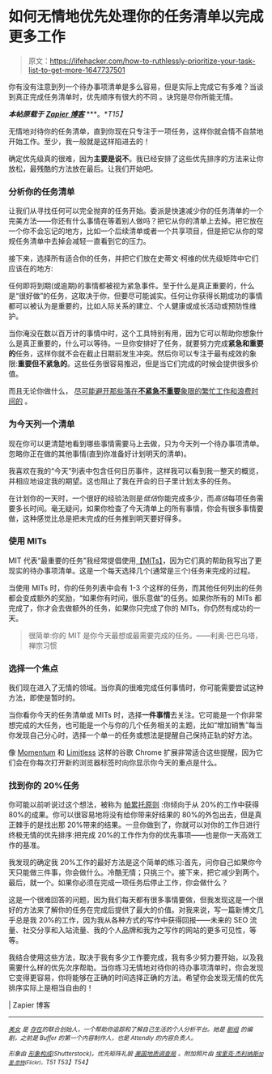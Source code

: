 # 如何无情地优先处理你的任务清单以完成更多工作

> 原文：<https://lifehacker.com/how-to-ruthlessly-prioritize-your-task-list-to-get-more-1647737501>

你有没有注意到列一个待办事项清单是多么容易，但是实际上完成它有多难？当谈到真正完成任务清单时，优先顺序有很大的不同 。诀窍是尽你所能无情。



***本帖原载于*** [***Zapier 博客***](https://zapier.com/blog/prioritize-task-list-methods/) ***。**T15】*

无情地对待你的任务清单，直到你现在只专注于一项任务，这样你就会情不自禁地开始工作。至少，我一般就是这样陷进去的！

确定优先级真的很难，因为**主要是说不**。我已经安排了这些优先排序的方法来让你放松，最残酷的方法放在最后。让我们开始吧。

### 分析你的任务清单

让我们从寻找任何可以完全抛弃的任务开始。委派是快速减少你的任务清单的一个完美方法——你还有什么事情在等着别人做吗？把它从你的清单上去掉。把它放在一个你不会忘记的地方，比如一个后续清单或者一个共享项目，但是把它从你的常规任务清单中去掉会减轻一直看到它的压力。

接下来，选择所有适合你的任务，并把它们放在史蒂文·柯维的优先级矩阵中它们应该在的地方:

任何即将到期(或逾期)的事情都被视为紧急事件。至于什么是真正重要的，什么是“很好做”的任务，这取决于你，但要尽可能诚实。任何让你获得长期成功的事情都可以被认为是重要的，比如人际关系的建立、个人健康或成长活动或预防性维护。

当你淹没在数以百万计的事情中时，这个工具特别有用，因为它可以帮助你想象什么是真正重要的，什么可以等待。一旦你安排好了任务，就要努力完成**紧急和重要的**任务，这样你就不会在截止日期前发生冲突。然后你可以专注于最有成效的象限:**重要但不紧急的**。这些任务很容易推迟，但是当它们完成的时候会提供很多价值。

而且无论你做什么， [尽可能避开那些落在**不紧急不重要**象限的繁忙工作和浪费时间的](https://lifehacker.com/master-the-art-of-the-to-do-list-by-understanding-how-t-5967563) 。

### 为今天列一个清单

现在你可以更清楚地看到哪些事情需要马上去做，只为今天列一个待办事项清单。忽略你正在做的其他事情(直到你准备好计划明天的清单)。

我喜欢在我的“今天”列表中包含任何日历事件，这样我可以看到我一整天的概览，并相应地设定我的期望。这也阻止了我在开会的日子里计划太多的任务。

在计划你的一天时，一个很好的经验法则是*低估*你能完成多少，而*高估*每项任务需要多长时间。毫无疑问，如果你检查了今天清单上的所有事情，你会有很多事情要做，这种感觉比总是把未完成的任务推到明天要好得多。

### 使用 MITs

MIT 代表“最重要的任务”我经常提倡使用[【MITs】](http://zenhabits.net/purpose-your-day-most-important-task/)，因为它们真的帮助我写出了更现实的待办事项清单。这是一个每天选择几个(通常是三个)任务来完成的过程。

当使用 MITs 时，你的任务列表中会有 1-3 个这样的任务，而其他任何列出的任务都会变成额外的奖励，“如果你有时间，很乐意做”的任务。如果你所有的 MITs 都完成了，你才会去做额外的任务，如果你只完成了你的 MITs，你仍然有成功的一天。

> 很简单:你的 MIT 是你今天最想或最需要完成的任务。——利奥·巴巴乌塔，禅宗习惯

### 选择一个焦点

我们现在进入了无情的领域。当你真的很难完成任何事情时，你可能需要尝试这种方法，即使是暂时的。

当你看你今天的任务清单或 MITs 时，选择**一件事情**去关注。它可能是一个你非常想完成的大任务，也可能是一个与你的几个任务相关的主题，比如“增加销售”每当你发现自己分心时，选择一个单一的任务或想法是提醒自己保持正轨的好方法。

像 [Momentum](https://chrome.google.com/webstore/detail/momentum/laookkfknpbbblfpciffpaejjkokdgca?hl=en) 和 [Limitless](http://belimitless.co/) 这样的谷歌 Chrome 扩展非常适合这些提醒，因为它们会在你每次打开新的浏览器标签时向你显示你今天的重点是什么。

### 找到你的 20%任务

你可能以前听说过这个想法，被称为 [帕累托原则](http://en.wikipedia.org/wiki/Pareto_principle) :你倾向于从 20%的工作中获得 80%的成果。你可以很容易地将没有给你带来好结果的 80%的外包出去，但是真正棘手的是找出那 20%带来的结果。一旦你做到了，你就可以对你的工作日进行终极无情的优先排序:把完成 20%的工作作为你的优先事项——也是你一天高效工作的基准。

我发现的确定我 20%工作的最好方法是这个简单的练习:首先，问你自己如果你今天只能做三件事，你会做什么。冷酷无情；只挑三个。接下来，把它减少到两个。最后，就一个。如果你必须在完成一项任务后停止工作，你会做什么？

这是一个很难回答的问题，因为我们每天都有很多事情要做，但我发现这是一个很好的方法来了解你的任务在完成后提供了最大的价值。对我来说，写一篇新博文几乎总是我 20%的工作，因为我从各种方式的写作中获得回报——未来的 SEO 流量、社交分享和入站流量、我的个人品牌和我为之写作的网站的更多可见性，等等。

我结合使用这些方法，取决于我有多少工作要完成，我有多少努力要开始，以及我需要什么样的优先次序帮助。当你练习无情地对待你的待办事项清单时，你会发现它变得更容易，你将能够在正确的时间选择正确的方法。希望你会发现无情的优先排序实际上是相当自由的！

| Zapier 博客

* * *

[<small>*美女*</small>](https://twitter.com/bellebcooper) <small>*是*</small> [<small>*存在*</small>](https://exist.io/)<small>*的联合创始人，一个帮助你追踪和了解自己生活的个人分析平台。她是*</small> [<small>*剧组*</small>](http://pickcrew.com/) <small>*的编剧，之前是 Buffer 的第一个内容制作人，也是 Attendly 的内容负责人。*</small>

<small>*形象由*</small> [<small>*形象构成*</small>](http://www.shutterstock.com/pic-166687130/stock-photo-a-wall-calendar-on-a-cork-notice-board-covered-with-yellow-sticky-paper-notes-as-a-reminder-of.html?src=D8MmtC3zETt094ulPU0b8w-1-33)<small>*(Shutterstock)。优先矩阵礼貌*</small> [*<small>美国地质调查局</small>*](http://www.usgs.gov/humancapital/documents/TimeManagementGrid.pdf) *<small>。附加照片由</small>* [*<small>埃里克·杰利纳斯</small>*](https://www.flickr.com/photos/standardpixel/5793771679/)*<small></small>*<small>[*<small>加里·奈特</small>*](https://www.flickr.com/photos/garryknight/12885996815)*<small>(Flickr)。</small>T51
T53】T54】*</small>

<small></small>